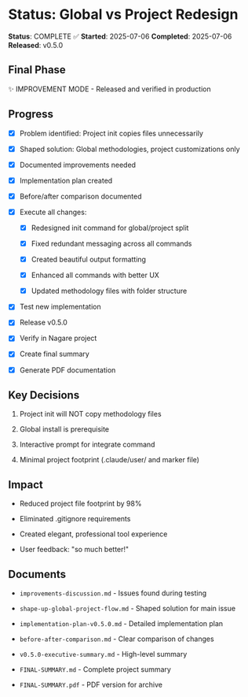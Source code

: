 # Status: Global vs Project Redesign

**Status**: COMPLETE ✅ **Started**: 2025-07-06 **Completed**: 2025-07-06
**Released**: v0.5.0

## Final Phase

✨ IMPROVEMENT MODE - Released and verified in production

## Progress

- [x] Problem identified: Project init copies files unnecessarily

- [x] Shaped solution: Global methodologies, project customizations only

- [x] Documented improvements needed

- [x] Implementation plan created

- [x] Before/after comparison documented

- [x] Execute all changes:

  - [x] Redesigned init command for global/project split

  - [x] Fixed redundant messaging across all commands

  - [x] Created beautiful output formatting

  - [x] Enhanced all commands with better UX

  - [x] Updated methodology files with folder structure

- [x] Test new implementation

- [x] Release v0.5.0

- [x] Verify in Nagare project

- [x] Create final summary

- [x] Generate PDF documentation

## Key Decisions

1. Project init will NOT copy methodology files

2. Global install is prerequisite

3. Interactive prompt for integrate command

4. Minimal project footprint (.claude/user/ and marker file)

## Impact

- Reduced project file footprint by 98%

- Eliminated .gitignore requirements

- Created elegant, professional tool experience

- User feedback: "so much better!"

## Documents

- `improvements-discussion.md` - Issues found during testing

- `shape-up-global-project-flow.md` - Shaped solution for main issue

- `implementation-plan-v0.5.0.md` - Detailed implementation plan

- `before-after-comparison.md` - Clear comparison of changes

- `v0.5.0-executive-summary.md` - High-level summary

- `FINAL-SUMMARY.md` - Complete project summary

- `FINAL-SUMMARY.pdf` - PDF version for archive
